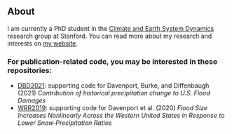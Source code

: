 ## About

I am currently a PhD student in the <a
href="https://pangea.stanford.edu/researchgroups/cesd/"
target='_blank'>Climate and Earth System Dynamics</a> research group at
Stanford. You can read more about my research and interests on <a href="https://fdavenport.github.io/" target='_blank'>my website</a>. 

### For publication-related code, you may be interested in these repositories:
- [DBD2021](https://github.com/fdavenport/DBD2021): supporting code for Davenport, Burke, and Diffenbaugh (2021) *Contribution of historical precipitation change to U.S. Flood Damages*
- [WRR2019](https://github.com/fdavenport/WRR2019): supporting code for Davenport et al. (2020) *Flood Size Increases Nonlinearly Across the Western United States in Response to Lower Snow‐Precipitation Ratios* 
